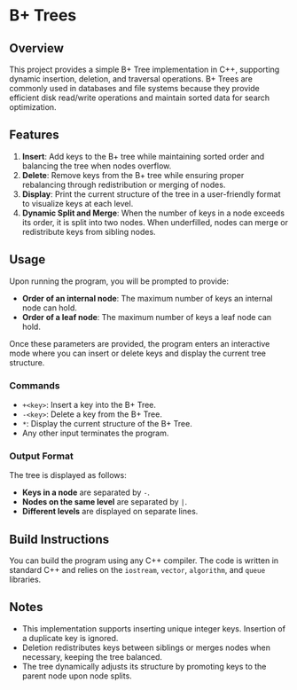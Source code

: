 # B+ Trees

## Overview

This project provides a simple B+ Tree implementation in C++, supporting dynamic insertion, deletion, and traversal operations. B+ Trees are commonly used in databases and file systems because they provide efficient disk read/write operations and maintain sorted data for search optimization.

## Features

1. **Insert**: Add keys to the B+ tree while maintaining sorted order and balancing the tree when nodes overflow.
2. **Delete**: Remove keys from the B+ tree while ensuring proper rebalancing through redistribution or merging of nodes.
3. **Display**: Print the current structure of the tree in a user-friendly format to visualize keys at each level.
4. **Dynamic Split and Merge**: When the number of keys in a node exceeds its order, it is split into two nodes. When underfilled, nodes can merge or redistribute keys from sibling nodes.

## Usage

Upon running the program, you will be prompted to provide:

- **Order of an internal node**: The maximum number of keys an internal node can hold.
- **Order of a leaf node**: The maximum number of keys a leaf node can hold.

Once these parameters are provided, the program enters an interactive mode where you can insert or delete keys and display the current tree structure.

### Commands

- `+<key>`: Insert a key into the B+ Tree.
- `-<key>`: Delete a key from the B+ Tree.
- `*`: Display the current structure of the B+ Tree.
- Any other input terminates the program.

### Output Format

The tree is displayed as follows:
- **Keys in a node** are separated by `-`.
- **Nodes on the same level** are separated by `|`.
- **Different levels** are displayed on separate lines.

## Build Instructions

You can build the program using any C++ compiler. The code is written in standard C++ and relies on the `iostream`, `vector`, `algorithm`, and `queue` libraries.

## Notes

- This implementation supports inserting unique integer keys. Insertion of a duplicate key is ignored.
- Deletion redistributes keys between siblings or merges nodes when necessary, keeping the tree balanced.
- The tree dynamically adjusts its structure by promoting keys to the parent node upon node splits.

